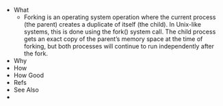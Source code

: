 - What
	- Forking is an operating system operation where the current process (the parent) creates a duplicate of itself (the child). In Unix-like systems, this is done using the fork() system call. The child process gets an exact copy of the parent’s memory space at the time of forking, but both processes will continue to run independently after the fork.
- Why
- How
- How Good
- Refs
- See Also
-
